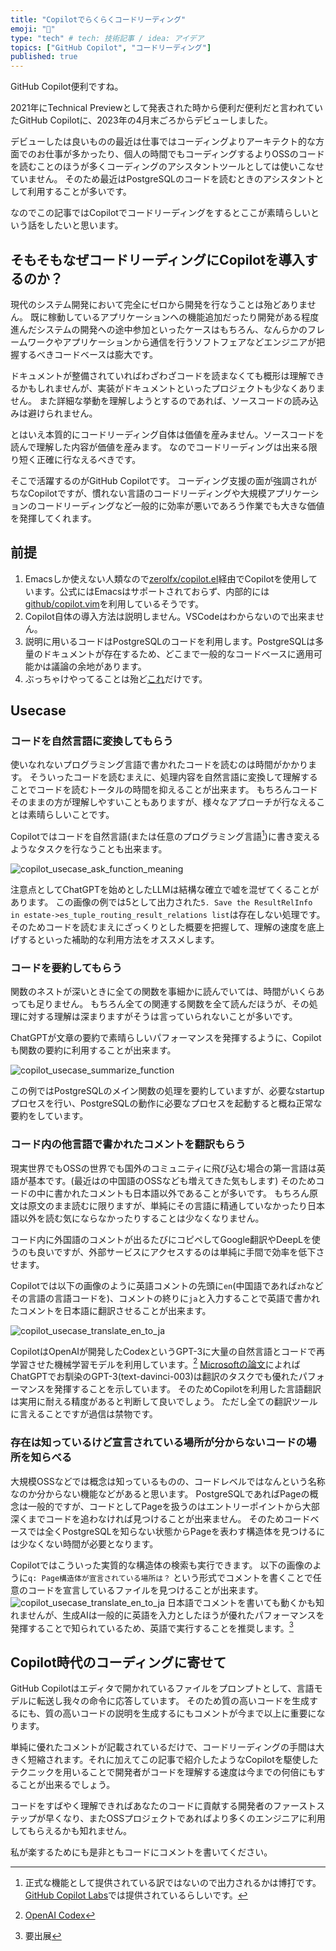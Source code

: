 ```yaml
---
title: "Copilotでらくらくコードリーディング"
emoji: "🙆"
type: "tech" # tech: 技術記事 / idea: アイデア
topics: ["GitHub Copilot", "コードリーディング"]
published: true
---
```


GitHub Copilot便利ですね。

2021年にTechnical Previewとして発表された時から便利だ便利だと言われていたGitHub Copilotに、2023年の4月末ごろからデビューしました。

デビューしたは良いものの最近は仕事ではコーディングよりアーキテクト的な方面でのお仕事が多かったり、個人の時間でもコーディングするよりOSSのコードを読むことのほうが多くコーディングのアシスタントツールとしては使いこなせていません。
そのため最近はPostgreSQLのコードを読むときのアシスタントとして利用することが多いです。

なのでこの記事ではCopilotでコードリーディングをするとここが素晴らしいという話をしたいと思います。

## そもそもなぜコードリーディングにCopilotを導入するのか？
現代のシステム開発において完全にゼロから開発を行なうことは殆どありません。
既に稼動しているアプリケーションへの機能追加だったり開発がある程度進んだシステムの開発への途中参加といったケースはもちろん、なんらかのフレームワークやアプリケーションから通信を行うソフトフェアなどエンジニアが把握するべきコードベースは膨大です。

ドキュメントが整備されていればわざわざコードを読まなくても概形は理解できるかもしれませんが、実装がドキュメントといったプロジェクトも少なくありません。
また詳細な挙動を理解しようとするのであれば、ソースコードの読み込みは避けられません。

とはいえ本質的にコードリーディング自体は価値を産みません。ソースコードを読んで理解した内容が価値を産みます。
なのでコードリーディングは出来る限り短く正確に行なえるべきです。

そこで活躍するのがGitHub Copilotです。
コーディング支援の面が強調されがちなCopilotですが、慣れない言語のコードリーディングや大規模アプリケーションのコードリーディングなど一般的に効率が悪いであろう作業でも大きな価値を発揮してくれます。

## 前提
1. Emacsしか使えない人類なので[zerolfx/copilot.el](https://github.com/zerolfx/copilot.el)経由でCopilotを使用しています。公式にはEmacsはサポートされておらず、内部的には[github/copilot.vim](https://github.com/github/copilot.vim)を利用しているそうです。
1. Copilot自体の導入方法は説明しません。VSCodeはわからないので出来ません。
1. 説明に用いるコードはPostgreSQLのコードを利用します。PostgreSQLは多量のドキュメントが存在するため、どこまで一般的なコードベースに適用可能かは議論の余地があります。
1. ぶっちゃけやってることは殆ど[これ](https://twitter.com/voluntas/status/1647224026492813312)だけです。

## Usecase
### コードを自然言語に変換してもらう
使いなれないプログラミング言語で書かれたコードを読むのは時間がかかります。
そういったコードを読むまえに、処理内容を自然言語に変換して理解することでコードを読むトータルの時間を抑えることが出来ます。
もちろんコードそのままの方が理解しやすいこともありますが、様々なアプローチが行なえることは素晴らしいことです。

Copilotではコードを自然言語(または任意のプログラミング言語[^1])に書き変えるようなタスクを行なうことも出来ます。

![copilot_usecase_ask_function_meaning](/images/code_reading_with_copilot/copilot_usecase_ask_function_meaning.gif)

注意点としてChatGPTを始めとしたLLMは結構な確立で嘘を混ぜてくることがあります。
この画像の例では5として出力された`5. Save the ResultRelInfo in estate->es_tuple_routing_result_relations list`は存在しない処理です。
そのためコードを読むまえにざっくりとした概要を把握して、理解の速度を底上げするといった補助的な利用方法をオススメします。

### コードを要約してもらう
関数のネストが深いときに全ての関数を事細かに読んでいては、時間がいくらあっても足りません。
もちろん全ての関連する関数を全て読んだほうが、その処理に対する理解は深まりますがそうは言っていられないことが多いです。

ChatGPTが文章の要約で素晴らしいパフォーマンスを発揮するように、Copilotも関数の要約に利用することが出来ます。

![copilot_usecase_summarize_function](/images/code_reading_with_copilot/copilot_usecase_summarize_function.gif)

この例ではPostgreSQLのメイン関数の処理を要約していますが、必要なstartupプロセスを行い、PostgreSQLの動作に必要なプロセスを起動すると概ね正常な要約をしています。

### コード内の他言語で書かれたコメントを翻訳もらう
現実世界でもOSSの世界でも国外のコミュニティに飛び込む場合の第一言語は英語が基本です。(最近はの中国語のOSSなども増えてきた気もします)
そのためコードの中に書かれたコメントも日本語以外であることが多いです。
もちろん原文は原文のまま読むに限りますが、単純にその言語に精通していなかったり日本語以外を読む気にならなかったりすることは少なくなりません。

コード内に外国語のコメントが出るたびにコピペしてGoogle翻訳やDeepLを使うのも良いですが、外部サービスにアクセスするのは単純に手間で効率を低下させます。

Copilotでは以下の画像のように英語コメントの先頭に`en`(中国語であれば`zh`などその言語の言語コードを)、コメントの終りに`ja`と入力することで英語で書かれたコメントを日本語に翻訳させることが出来ます。

![copilot_usecase_translate_en_to_ja](/images/code_reading_with_copilot/copilot_usecase_translate_en_to_ja.gif)

CopilotはOpenAIが開発したCodexというGPT-3に大量の自然言語とコードで再学習させた機械学習モデルを利用しています。[^2]
[Microsoftの論文](https://arxiv.org/pdf/2302.09210.pdf)によればChatGPTでお馴染のGPT-3(text-davinci-003)は翻訳のタスクでも優れたパフォーマンスを発揮することを示しています。
そのためCopilotを利用した言語翻訳は実用に耐える精度があると判断して良いでしょう。
ただし全ての翻訳ツールに言えることですが過信は禁物です。

### 存在は知っているけど宣言されている場所が分からないコードの場所を知らべる
大規模OSSなどでは概念は知っているものの、コードレベルではなんという名称なのか分からない機能などがあると思います。
PostgreSQLであればPageの概念は一般的ですが、コードとしてPageを扱うのはエントリーポイントから大部深くまでコードを追わなければ見つけることが出来ません。
そのためコードベースでは全くPostgreSQLを知らない状態からPageを表わす構造体を見つけるには少なくない時間が必要となります。

Copilotではこういった実質的な構造体の検索も実行できます。
以下の画像のように`q: Page構造体が宣言されている場所は？` という形式でコメントを書くことで任意のコードを宣言しているファイルを見つけることが出来ます。
![copilot_usecase_translate_en_to_ja](/images/code_reading_with_copilot/copilot_usecase_teach_me_struct_path.gif)
日本語でコメントを書いても動くかも知れませんが、生成AIは一般的に英語を入力としたほうが優れたパフォーマンスを発揮することで知られているため、英語で実行することを推奨します。[^3]

## Copilot時代のコーディングに寄せて
GitHub Copilotはエディタで開かれているファイルをプロンプトとして、言語モデルに転送し我々の命令に応答しています。
そのため質の高いコードを生成するにも、質の高いコードの説明を生成するにもコメントが今まで以上に重要になります。

単純に優れたコメントが記載されているだけで、コードリーディングの手間は大きく短縮されます。それに加えてこの記事で紹介したようなCopilotを駆使したテクニックを用いることで開発者がコードを理解する速度は今までの何倍にもすることが出来るでしょう。

コードをすばやく理解できればあなたのコードに貢献する開発者のファーストステップが早くなり、またOSSプロジェクトであればより多くのエンジニアに利用してもらえるかも知れません。

私が楽するためにも是非ともコードにコメントを書いてください。



[^1]: 正式な機能として提供されている訳ではないので出力されるかは博打です。[GitHub Copilot  Labs](https://githubnext.com/projects/copilot-labs/)では提供されているらしいです。
[^2]: [OpenAI Codex](https://openai.com/blog/openai-codex)
[^3]: 要出展
